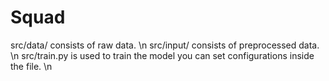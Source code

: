 # Squad

src/data/ consists of raw data. \n
src/input/ consists of preprocessed data. \n
src/train.py is used to train the model you can set configurations inside the file. \n

